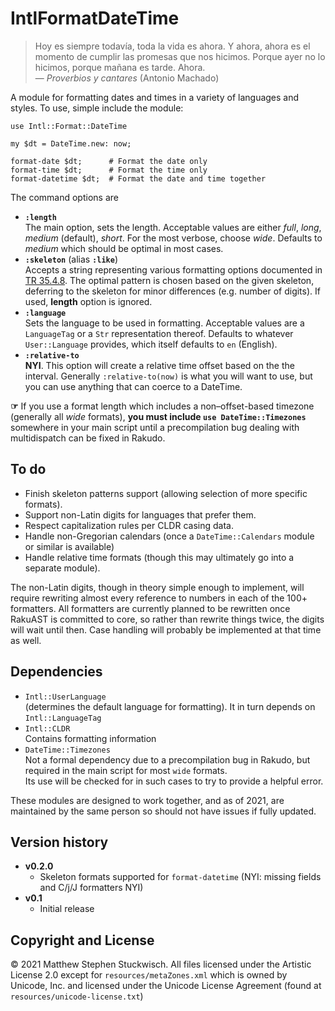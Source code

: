 # IntlFormatDateTime

> Hoy es siempre todavía, toda la vida es ahora. Y ahora, ahora es el momento de cumplir las promesas que nos hicimos. Porque ayer no lo hicimos, porque mañana es tarde. Ahora.  
> — *Proverbios y cantares* (Antonio Machado)

A module for formatting dates and times in a variety of languages and styles.  To use, simple include the module:

```
use Intl::Format::DateTime
    
my $dt = DateTime.new: now;

format-date $dt;      # Format the date only
format-time $dt;      # Format the time only
format-datetime $dt;  # Format the date and time together
```

The command options are
  * **`:length`**  
The main option, sets the length.  Acceptable values are either *full*, *long*, *medium* (default), *short*.  For the most verbose, choose *wide*.  Defaults to *medium* which should be optimal in most cases.
  * **`:skeleton`** (alias **`:like`**)  
Accepts a string representing various formatting options documented in [TR 35.4.8](https://www.unicode.org/reports/tr35/tr35-dates.html#Date_Field_Symbol_Table).  The optimal pattern is chosen based on the given skeleton, deferring to the skeleton for minor differences (e.g. number of digits).  If used, **length** option is ignored.  
  * **`:language`**  
Sets the language to be used in formatting.  Acceptable values are a `LanguageTag` or a `Str` representation thereof.  Defaults to whatever `User::Language` provides, which itself defaults to `en` (English).
  * **`:relative-to`**  
**NYI**.  This option will create a relative time offset based on the the interval.  Generally `:relative-to(now)` is what you will want to use, but you can use anything that can coerce to a DateTime.  

**☞** If you use a format length which includes a non–offset-based timezone (generally all *wide* formats), **you must include `use DateTime::Timezones`** somewhere in your main script until a precompilation bug dealing with multidispatch can be fixed in Rakudo.

## To do

  * Finish skeleton patterns support (allowing selection of more specific formats).
  * Support non-Latin digits for languages that prefer them.
  * Respect capitalization rules per CLDR casing data.
  * Handle non-Gregorian calendars (once a `DateTime::Calendars` module or similar is available)
  * Handle relative time formats (though this may ultimately go into a separate module).
  
The non-Latin digits, though in theory simple enough to implement, will require rewriting almost every reference to numbers in each of the 100+ formatters.
All formatters are currently planned to be rewritten once RakuAST is committed to core, so rather than rewrite things twice, the digits will wait until then.
Case handling will probably be implemented at that time as well.

## Dependencies

  * `Intl::UserLanguage`  
  (determines the default language for formatting).  It in turn depends on `Intl::LanguageTag`
  * `Intl::CLDR`  
  Contains formatting information
  * `DateTime::Timezones`  
  Not a formal dependency due to a precompilation bug in Rakudo, but required in the main script for most `wide` formats.  
Its use will be checked for in such cases to try to provide a helpful error.

These modules are designed to work together, and as of 2021, are maintained by the same person so should not have issues if fully updated.

## Version history

  * **v0.2.0**
    * Skeleton formats supported for `format-datetime` (NYI: missing fields and C/j/J formatters NYI)
  * **v0.1**
    * Initial release

## Copyright and License

© 2021 Matthew Stephen Stuckwisch. All files licensed under the Artistic License 2.0 except for `resources/metaZones.xml` which is owned by Unicode, Inc. and licensed under the Unicode License Agreement (found at `resources/unicode-license.txt`)